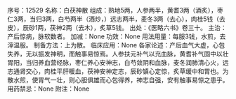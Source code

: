 序号：12529
名称：白茯神散
组成：熟地5两，人参两半，黄耆3两（酒炙），枣仁3两，当归3两，白芍两半（酒炒，）远志两半，麦冬3两（去心），肉桂5钱（去皮），辰砂1两，茯神2两（去木），炙草5钱。
出处：《医略六书》卷三十。
主治：产后惊病，脉软数者。
加减：None
功效：None
用法用量：每服3钱，水煎，去滓温服。
制备方法：上为散。
临床应用：None
各家论述：产后血气大虚，心包失养，无以振发神明，而触事易惊焉。人参扶元补气以充血脉，黄耆补气固中以壮胃阳，当归养血营经脉，枣仁养心安神志，白芍敛阴和血脉，麦冬润肺清心火，远志通肾交心，肉桂平肝暖血，茯神安神定志，辰砂镇心定惊，炙草缓中和胃也。为散水煎，使胃气一壮，则心胆俱雄而心包得养，神志自强，安有触事易惊之患乎。
用药禁忌：None
附注：None
